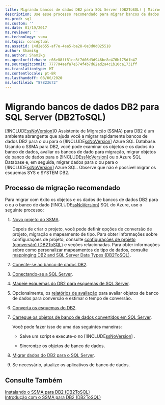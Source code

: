 ```yaml
---
title: Migrando bancos de dados DB2 para SQL Server (DB2ToSQL) | Microsoft Docs
description: Use esse processo recomendado para migrar bancos de dados DB2 para o SQL Server ou o Azure SQL Database usando o Assistente de Migração do SQL Server (SSMA).
ms.prod: sql
ms.custom: ''
ms.date: 01/19/2017
ms.reviewer: ''
ms.technology: ssma
ms.topic: conceptual
ms.assetid: 14d2e655-af7e-4aa5-ba28-0e3d0d025518
author: Shamikg
ms.author: Shamikg
ms.openlocfilehash: c66e88ff81cc8f7d06d3d946be8e476b175d1b47
ms.sourcegitcommit: 777704aefa7e574f4b7d62ad2a4c1b10ca1731ff
ms.translationtype: MT
ms.contentlocale: pt-BR
ms.lasthandoff: 08/06/2020
ms.locfileid: "87823672"
---
```

# <a name="migrating-db2-databases-to-sql-server-db2tosql"></a>Migrando bancos de dados DB2 para SQL Server (DB2ToSQL)
[!INCLUDE[ssNoVersion](../../includes/ssnoversion-md.md)]O Assistente de Migração (SSMA) para DB2 é um ambiente abrangente que ajuda você a migrar rapidamente bancos de dados DB2 para o ou para o [!INCLUDE[ssNoVersion](../../includes/ssnoversion-md.md)] Azure SQL Database. Usando o SSMA para DB2, você pode examinar os objetos e os dados do banco de dados, avaliar os bancos de dado para migração, migrar objetos de banco de dados para o [!INCLUDE[ssNoVersion](../../includes/ssnoversion-md.md)] ou o Azure SQL Database e, em seguida, migrar dados para o ou para o [!INCLUDE[ssNoVersion](../../includes/ssnoversion-md.md)] Azure SQL. Observe que não é possível migrar os esquemas SYS e SYSTEM DB2.  
  
## <a name="recommended-migration-process"></a>Processo de migração recomendado  
Para migrar com êxito os objetos e os dados de bancos de dados DB2 para o ou o banco de dado [!INCLUDE[ssNoVersion](../../includes/ssnoversion-md.md)] SQL do Azure, use o seguinte processo:  
  
1.  [Novo projeto do SSMA](https://msdn.microsoft.com/66437b45-4686-4fc7-a91b-ebde45e0f1b0).  
  
    Depois de criar o projeto, você pode definir opções de conversão de projeto, migração e mapeamento de tipo. Para obter informações sobre configurações de projeto, consulte [configurações de projeto &#40;conversão&#41; &#40;DB2ToSQL&#41;](../../ssma/db2/project-settings-conversion-db2tosql.md) e seções relacionadas. Para obter informações sobre como personalizar mapeamentos de tipo de dados, consulte [mappinging DB2 and SQL Server Data Types &#40;DB2ToSQL&#41;](../../ssma/db2/mapping-db2-and-sql-server-data-types-db2tosql.md).  
  
2.  [Conecte-se ao banco de dados DB2](https://msdn.microsoft.com/5eb5801d-f0c3-4127-97c0-0b1ef49f4844).  
  
3.  [Conectando-se a SQL Server](https://msdn.microsoft.com/b59803cb-3cc6-41cc-8553-faf90851410e).  
  
4.  [Mapeie esquemas do DB2 para esquemas de SQL Server](https://msdn.microsoft.com/05ff7bd4-e60b-4f48-a893-bc2346aa9a8a).  
  
5.  Opcionalmente, os [relatórios de avaliação](https://msdn.microsoft.com/9e13eba0-e3cf-4205-974f-c00f982061de) para avaliar objetos de banco de dados para conversão e estimar o tempo de conversão.  
  
6.  [Converta os esquemas do DB2](https://msdn.microsoft.com/7947efc3-ca86-4ec5-87ce-7603059c75a0).  
  
7.  [Carregue os objetos de banco de dados convertidos em SQL Server](https://msdn.microsoft.com/f4ea1ced-9f9f-4a9d-88ab-81dbab64adc3).  
  
    Você pode fazer isso de uma das seguintes maneiras:  
  
    -   Salve um script e execute-o no [!INCLUDE[ssNoVersion](../../includes/ssnoversion-md.md)] .  
  
    -   Sincronize os objetos de banco de dados.  
  
8.  [Migrar dados do DB2 para o SQL Server](https://msdn.microsoft.com/86cbd39f-6dac-409a-9ce1-7dd54403f84b).  
  
9. Se necessário, atualize os aplicativos de banco de dados.  
  
## <a name="see-also"></a>Consulte Também  
[Instalando o SSMA para DB2 &#40;DB2ToSQL&#41;](../../ssma/db2/installing-ssma-for-db2-db2tosql.md)  
[Introdução com o SSMA para DB2 &#40;DB2ToSQL&#41;](../../ssma/db2/getting-started-with-ssma-for-db2-db2tosql.md)  
  
